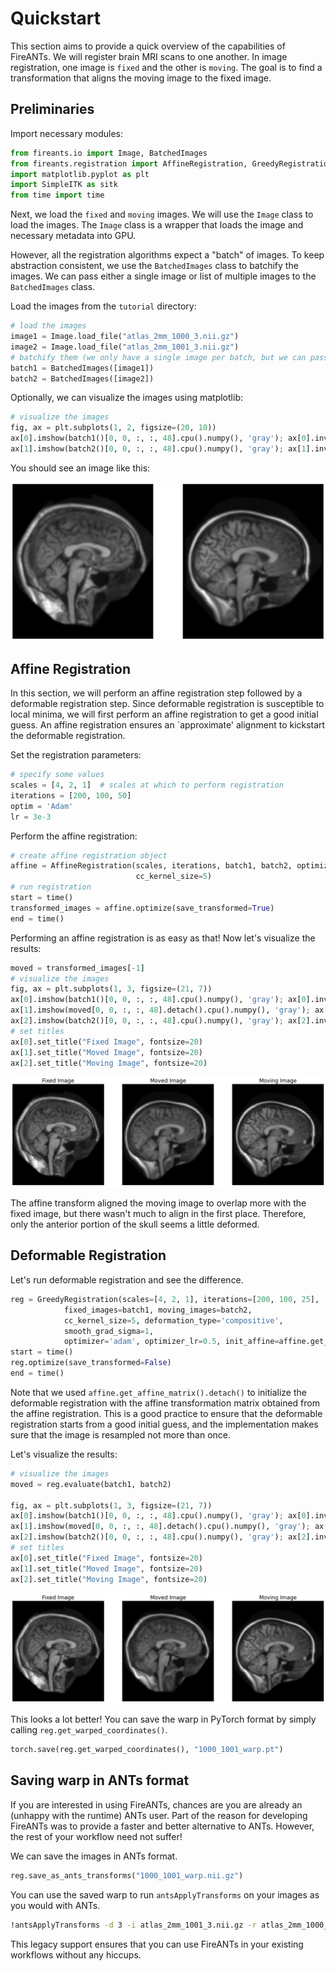 # Quickstart

This section aims to provide a quick overview of the capabilities of FireANTs. We will register brain MRI scans to one another.
In image registration, one image is `fixed` and the other is `moving`. The goal is to find a transformation that aligns the moving image to the fixed image.

## Preliminaries

Import necessary modules:

```python
from fireants.io import Image, BatchedImages
from fireants.registration import AffineRegistration, GreedyRegistration
import matplotlib.pyplot as plt
import SimpleITK as sitk
from time import time
```

Next, we load the `fixed` and `moving` images. We will use the `Image` class to load the images. The `Image` class is a wrapper that loads the image and necessary metadata into GPU.

However, all the registration algorithms expect a "batch" of images. To keep abstraction consistent, we use the `BatchedImages` class to batchify the images. We can pass either a single image or list of multiple images to the `BatchedImages` class.

Load the images from the `tutorial` directory:

```python
# load the images
image1 = Image.load_file("atlas_2mm_1000_3.nii.gz")
image2 = Image.load_file("atlas_2mm_1001_3.nii.gz")
# batchify them (we only have a single image per batch, but we can pass multiple images)
batch1 = BatchedImages([image1])
batch2 = BatchedImages([image2])
```

Optionally, we can visualize the images using matplotlib:

```python
# visualize the images
fig, ax = plt.subplots(1, 2, figsize=(20, 10))
ax[0].imshow(batch1()[0, 0, :, :, 48].cpu().numpy(), 'gray'); ax[0].invert_yaxis(); ax[0].axis('off')
ax[1].imshow(batch2()[0, 0, :, :, 48].cpu().numpy(), 'gray'); ax[1].invert_yaxis(); ax[1].axis('off')
```

You should see an image like this:

![Image](assets/quickstart/quickstart_1.png)


## Affine Registration

In this section, we will perform an affine registration step followed by a deformable registration step.
Since deformable registration is susceptible to local minima, we will first perform an affine registration to get a good initial guess.
An affine registration ensures an `approximate' alignment to kickstart the deformable registration.

Set the registration parameters:

```python
# specify some values
scales = [4, 2, 1]  # scales at which to perform registration
iterations = [200, 100, 50]
optim = 'Adam'
lr = 3e-3
```

Perform the affine registration:

```python
# create affine registration object
affine = AffineRegistration(scales, iterations, batch1, batch2, optimizer=optim, optimizer_lr=lr,
                            cc_kernel_size=5)
# run registration
start = time()
transformed_images = affine.optimize(save_transformed=True)
end = time()
```

Performing an affine registration is as easy as that! Now let's visualize the results:

```python
moved = transformed_images[-1]
# visualize the images
fig, ax = plt.subplots(1, 3, figsize=(21, 7))
ax[0].imshow(batch1()[0, 0, :, :, 48].cpu().numpy(), 'gray'); ax[0].invert_yaxis(); ax[0].axis('off')
ax[1].imshow(moved[0, 0, :, :, 48].detach().cpu().numpy(), 'gray'); ax[1].invert_yaxis(); ax[1].axis('off')
ax[2].imshow(batch2()[0, 0, :, :, 48].cpu().numpy(), 'gray'); ax[2].invert_yaxis(); ax[2].axis('off')
# set titles
ax[0].set_title("Fixed Image", fontsize=20)
ax[1].set_title("Moved Image", fontsize=20)
ax[2].set_title("Moving Image", fontsize=20)
```

![Image](assets/quickstart/quickstart_2.png)

The affine transform aligned the moving image to overlap more with the fixed image, but there wasn't much to align in the first place. Therefore, only the anterior portion of the skull seems a little deformed.

## Deformable Registration

Let's run deformable registration and see the difference.

```python
reg = GreedyRegistration(scales=[4, 2, 1], iterations=[200, 100, 25], 
            fixed_images=batch1, moving_images=batch2,
            cc_kernel_size=5, deformation_type='compositive', 
            smooth_grad_sigma=1, 
            optimizer='adam', optimizer_lr=0.5, init_affine=affine.get_affine_matrix().detach())
start = time()
reg.optimize(save_transformed=False)
end = time()
```

Note that we used `affine.get_affine_matrix().detach()` to initialize the deformable registration with the affine transformation matrix obtained from the affine registration. This is a good practice to ensure that the deformable registration starts from a good initial guess, and the implementation makes sure that the image is resampled not more than once.

Let's visualize the results:

```python
# visualize the images
moved = reg.evaluate(batch1, batch2)

fig, ax = plt.subplots(1, 3, figsize=(21, 7))
ax[0].imshow(batch1()[0, 0, :, :, 48].cpu().numpy(), 'gray'); ax[0].invert_yaxis(); ax[0].axis('off')
ax[1].imshow(moved[0, 0, :, :, 48].detach().cpu().numpy(), 'gray'); ax[1].invert_yaxis(); ax[1].axis('off')
ax[2].imshow(batch2()[0, 0, :, :, 48].cpu().numpy(), 'gray'); ax[2].invert_yaxis(); ax[2].axis('off')
# set titles
ax[0].set_title("Fixed Image", fontsize=20)
ax[1].set_title("Moved Image", fontsize=20)
ax[2].set_title("Moving Image", fontsize=20)
```

![Image](assets/quickstart/quickstart_3.png)

This looks a lot better! You can save the warp in PyTorch format by simply calling `reg.get_warped_coordinates()`.

```python
torch.save(reg.get_warped_coordinates(), "1000_1001_warp.pt")
```

## Saving warp in ANTs format

If you are interested in using FireANTs, chances are you are already an (unhappy with the runtime) ANTs user. Part of the reason for developing FireANTs was to provide a faster and better alternative to ANTs. However, the rest of your workflow need not suffer!

We can save the images in ANTs format.

```python
reg.save_as_ants_transforms("1000_1001_warp.nii.gz")
```

You can use the saved warp to run `antsApplyTransforms` on your images as you would with ANTs.

```bash
!antsApplyTransforms -d 3 -i atlas_2mm_1001_3.nii.gz -r atlas_2mm_1000_3.nii.gz -t 1000_1001_warp.nii.gz -o antsMoved.nii.gz
```

This legacy support ensures that you can use FireANTs in your existing workflows without any hiccups.
